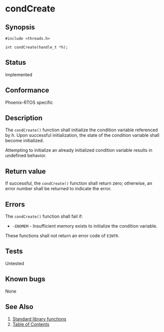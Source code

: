 # condCreate

## Synopsis

`#include <threads.h>`

`int condCreate(handle_t *h);`

## Status

Implemented

## Conformance

Phoenix-RTOS specific

## Description

The `condCreate()` function shall initialize the condition variable referenced by _h_. Upon successful initialization,
the state of the condition variable shall become initialized.

Attempting to initialize an already initialized condition variable results in undefined behavior.

## Return value

If successful, the `condCreate()` function shall return zero; otherwise,
an error number shall be returned to indicate the error.

## Errors

The `condCreate()` function shall fail if:

* `-ENOMEM` - Insufficient memory exists to initialize the condition variable.

These functions shall not return an error code of `EINTR`.

## Tests

Untested

## Known bugs

None

## See Also

1. [Standard library functions](../README.md)
2. [Table of Contents](../../../README.md)
